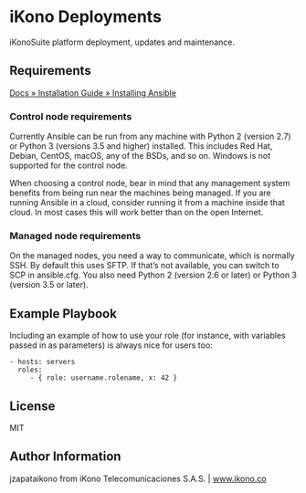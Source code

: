 iKono Deployments
=========

iKonoSuite platform deployment, updates and maintenance.

Requirements
------------

[Docs » Installation Guide » Installing Ansible](https://docs.ansible.com/ansible/latest/installation_guide/intro_installation.html)

### Control node requirements

Currently Ansible can be run from any machine with Python 2 (version 2.7) or Python 3 (versions 3.5 and higher) installed. This includes Red Hat, Debian, CentOS, macOS, any of the BSDs, and so on. Windows is not supported for the control node.

When choosing a control node, bear in mind that any management system benefits from being run near the machines being managed. If you are running Ansible in a cloud, consider running it from a machine inside that cloud. In most cases this will work better than on the open Internet.

### Managed node requirements

On the managed nodes, you need a way to communicate, which is normally SSH. By default this uses SFTP. If that’s not available, you can switch to SCP in ansible.cfg. You also need Python 2 (version 2.6 or later) or Python 3 (version 3.5 or later).


Example Playbook
----------------

Including an example of how to use your role (for instance, with variables passed in as parameters) is always nice for users too:

    - hosts: servers
      roles:
         - { role: username.rolename, x: 42 }

License
-------

MIT

Author Information
------------------

jzapataikono from iKono Telecomunicaciones S.A.S. | www.ikono.co
